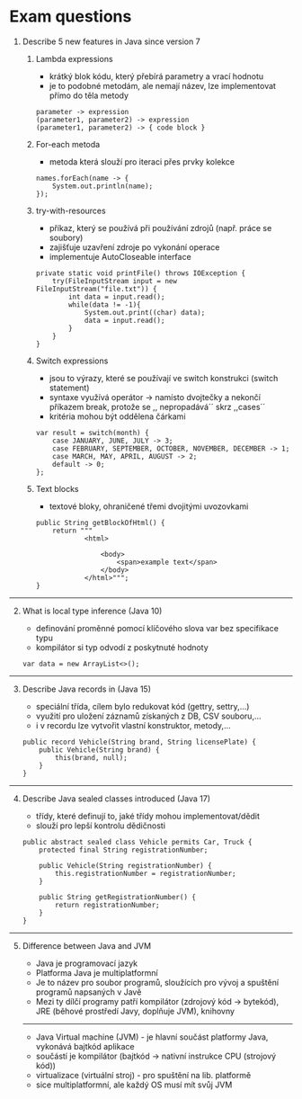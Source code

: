 # Exam questions

1. Describe 5 new features in Java since version 7
    1. Lambda expressions

        - krátký blok kódu, který přebírá parametry a vrací hodnotu
        - je to podobné metodám, ale nemají název, lze implementovat přímo do těla metody

        ```
        parameter -> expression
        (parameter1, parameter2) -> expression
        (parameter1, parameter2) -> { code block }
        ```

    2. For-each metoda

        - metoda která slouží pro iteraci přes prvky kolekce

        ```
        names.forEach(name -> {
            System.out.println(name);
        });
        ```

    3. try-with-resources

        - příkaz, který se používá při používání zdrojů (např. práce se soubory)
        - zajišťuje uzavření zdroje po vykonání operace
        - implementuje AutoCloseable interface

        ```
        private static void printFile() throws IOException {
            try(FileInputStream input = new FileInputStream("file.txt")) {
                int data = input.read();
                while(data != -1){
                    System.out.print((char) data);
                    data = input.read();
                }
            }
        }
        ```

    4. Switch expressions

        - jsou to výrazy, které se používají ve switch konstrukci (switch statement)
        - syntaxe využívá operátor -> namísto dvojtečky a nekončí příkazem break, protože se ,, nepropadává´´ skrz ,,cases´´
        - kritéria mohou být oddělena čárkami

        ```
        var result = switch(month) {
            case JANUARY, JUNE, JULY -> 3;
            case FEBRUARY, SEPTEMBER, OCTOBER, NOVEMBER, DECEMBER -> 1;
            case MARCH, MAY, APRIL, AUGUST -> 2;
            default -> 0; 
        };
        ```

    5. Text blocks

        - textové bloky, ohraničené třemi dvojitými uvozovkami

        ```
        public String getBlockOfHtml() {
            return """
                    <html>

                        <body>
                            <span>example text</span>
                        </body>
                    </html>""";
        }
        ```
        
---

2. What is local type inference (Java 10)

    - definování proměnné pomocí klíčového slova var bez specifikace typu
    - kompilátor si typ odvodí z poskytnuté hodnoty
    
    ```
    var data = new ArrayList<>();
    ```

---

3. Describe Java records in (Java 15)

    - speciální třída, cílem bylo redukovat kód (gettry, settry,...)
    - využití pro uložení záznamů získaných z DB, CSV souboru,...
    - i v recordu lze vytvořit vlastní konstruktor, metody,...

    ```
    public record Vehicle(String brand, String licensePlate) {
        public Vehicle(String brand) {
            this(brand, null);
        }
    }
    ```

---

4. Describe Java sealed classes introduced (Java 17)

    - třídy, které definují to, jaké třídy mohou implementovat/dědit
    - slouží pro lepší kontrolu dědičnosti

    ```
    public abstract sealed class Vehicle permits Car, Truck {
        protected final String registrationNumber;

        public Vehicle(String registrationNumber) {
            this.registrationNumber = registrationNumber;
        }

        public String getRegistrationNumber() {
            return registrationNumber;
        }
    }
    ```

---

5. Difference between Java and JVM

    - Java je programovací jazyk
    - Platforma Java je multiplatformní
    - Je to název pro soubor programů, sloužících pro vývoj a spuštění programů napsaných v Javě
    - Mezi ty dílčí programy patří kompilátor (zdrojový kód -> bytekód), JRE (běhové prostředí Javy, doplňuje JVM), knihovny
    
    ---
    
    - Java Virtual machine (JVM) - je hlavní součást platformy Java, vykonává bajtkód aplikace
    - součástí je kompilátor (bajtkód -> nativní instrukce CPU (strojový kód))
    - virtualizace (virtuální stroj) - pro spuštění na lib. platformě
    - sice multiplatformní, ale každý OS musí mít svůj JVM


